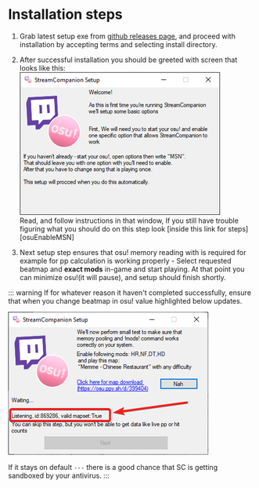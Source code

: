 # Installation steps

1. Grab latest setup exe from [github releases page][dlLink], and proceed with installation by accepting terms and selecting install directory.

2. After successful installation you should be greeted with screen that looks like this:  
![Msn setup][MSNSetup]  
Read, and follow instructions in that window, If you still have trouble figuring what you should do on this step look [inside this link for steps][osuEnableMSN]

3. Next setup step ensures that osu! memory reading with is required for example for pp calculation is working properly - Select requested beatmap and __exact mods__ in-game and start playing. At that point you can minimize osu!(it will pause), and setup should finish shortly. 

::: warning
If for whatever reason it haven't completed successfully, ensure that when you change beatmap in osu! value highlighted below updates. 

![Memory setup][memoryDebugInfo] 

If it stays on default `---` there is a good chance that SC is getting sandboxed by your antivirus.
:::

[dlLink]: <https://github.com/Piotrekol/StreamCompanion/releases/latest>
[MSNSetup]: <./img/MSNSetup.png>
[memoryDebugInfo]: <./img/memoryDebugInfo.png>
<!--
TODO: EnableMSN image link
[osuEnableMSN]: <./img/dummy.png>
-->
